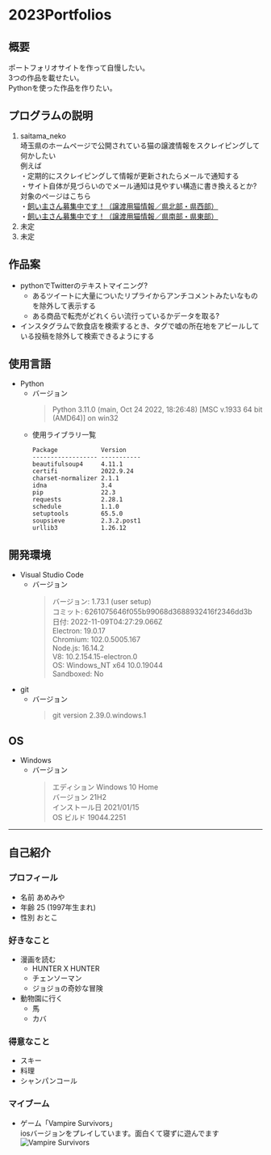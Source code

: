 # 2023Portfolios
## 概要  
ポートフォリオサイトを作って自慢したい。  
3つの作品を載せたい。  
Pythonを使った作品を作りたい。    
## プログラムの説明  
1. saitama_neko  
埼玉県のホームページで公開されている猫の譲渡情報をスクレイピングして何かしたい  
例えば  
・定期的にスクレイピングして情報が更新されたらメールで通知する  
・サイト自体が見づらいのでメール通知は見やすい構造に書き換えるとか?  
対象のページはこちら  
・[飼い主さん募集中です！（譲渡用猫情報／県北部・県西部）](https://www.pref.saitama.lg.jp/b0716/joutoseineko-n.html)  
・[飼い主さん募集中です！（譲渡用猫情報／県南部・県東部）](https://www.pref.saitama.lg.jp/b0716/joutoseineko-s.html)  
1. 未定  
1. 未定  
## 作品案
- pythonでTwitterのテキストマイニング?
    - あるツイートに大量についたリプライからアンチコメントみたいなものを除外して表示する  
    - ある商品で転売がどれくらい流行っているかデータを取る?  
- インスタグラムで飲食店を検索するとき、タグで嘘の所在地をアピールしている投稿を除外して検索できるようにする  
## 使用言語
- Python
    - バージョン
        > Python 3.11.0 (main, Oct 24 2022, 18:26:48) [MSC v.1933 64 bit (AMD64)] on win32  
    - 使用ライブラリ一覧
        ~~~
        Package            Version  
        ------------------ -----------  
        beautifulsoup4     4.11.1     
        certifi            2022.9.24  
        charset-normalizer 2.1.1      
        idna               3.4        
        pip                22.3       
        requests           2.28.1     
        schedule           1.1.0      
        setuptools         65.5.0     
        soupsieve          2.3.2.post1  
        urllib3            1.26.12  
        ~~~
## 開発環境
- Visual Studio Code
    - バージョン
        > バージョン: 1.73.1 (user setup)  
        > コミット: 6261075646f055b99068d3688932416f2346dd3b  
        >  日付: 2022-11-09T04:27:29.066Z  
        > Electron: 19.0.17  
        > Chromium: 102.0.5005.167  
        > Node.js: 16.14.2  
        > V8: 10.2.154.15-electron.0  
        > OS: Windows_NT x64 10.0.19044  
        > Sandboxed: No  
- git
    - バージョン
        > git version 2.39.0.windows.1  
## OS
- Windows
    - バージョン  
        > エディション	Windows 10 Home  
        > バージョン	21H2  
        > インストール日	2021/01/15  
        > OS ビルド	19044.2251  
***
## 自己紹介
### プロフィール
- 名前
あめみや  
- 年齢
25 (1997年生まれ)  
- 性別
おとこ  

### 好きなこと  
- 漫画を読む  
    - HUNTER X HUNTER  
    - チェンソーマン  
    - ジョジョの奇妙な冒険  
- 動物園に行く
    - 馬  
    - カバ  

### 得意なこと  
- スキー  
- 料理  
- シャンパンコール  

### マイブーム
- ゲーム「Vampire Survivors」  
iosバージョンをプレイしています。面白くて寝ずに遊んでます
![Vampire Survivors](https://i.imgur.com/a9fX3qx.png)